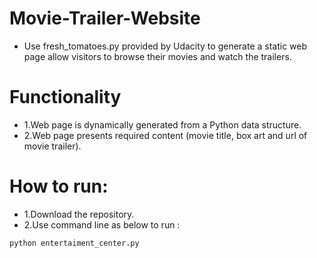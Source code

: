 # Movie-Trailer-Website
- Use fresh_tomatoes.py provided by Udacity to generate a static web page allow visitors to browse their movies and watch the trailers.


# Functionality
- 1.Web page is dynamically generated from a Python data structure.
- 2.Web page presents required content (movie title, box art and url of movie trailer).


# How to run:
- 1.Download the repository.
- 2.Use command line as below to run :

```python
python entertaiment_center.py
```
